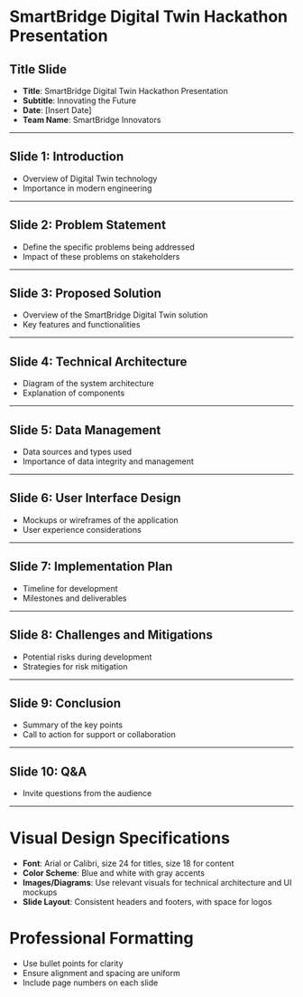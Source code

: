 # SmartBridge Digital Twin Hackathon Presentation

## Title Slide
- **Title**: SmartBridge Digital Twin Hackathon Presentation  
- **Subtitle**: Innovating the Future  
- **Date**: [Insert Date]  
- **Team Name**: SmartBridge Innovators  

---

## Slide 1: Introduction
- Overview of Digital Twin technology  
- Importance in modern engineering  

---

## Slide 2: Problem Statement
- Define the specific problems being addressed  
- Impact of these problems on stakeholders  

---

## Slide 3: Proposed Solution
- Overview of the SmartBridge Digital Twin solution  
- Key features and functionalities  

---

## Slide 4: Technical Architecture
- Diagram of the system architecture  
- Explanation of components  

---

## Slide 5: Data Management
- Data sources and types used  
- Importance of data integrity and management  

---

## Slide 6: User Interface Design
- Mockups or wireframes of the application  
- User experience considerations  

---

## Slide 7: Implementation Plan
- Timeline for development  
- Milestones and deliverables  

---

## Slide 8: Challenges and Mitigations
- Potential risks during development  
- Strategies for risk mitigation  

---

## Slide 9: Conclusion
- Summary of the key points  
- Call to action for support or collaboration  

---

## Slide 10: Q&A
- Invite questions from the audience  

---

# Visual Design Specifications
- **Font**: Arial or Calibri, size 24 for titles, size 18 for content  
- **Color Scheme**: Blue and white with gray accents  
- **Images/Diagrams**: Use relevant visuals for technical architecture and UI mockups  
- **Slide Layout**: Consistent headers and footers, with space for logos  

# Professional Formatting
- Use bullet points for clarity  
- Ensure alignment and spacing are uniform  
- Include page numbers on each slide
